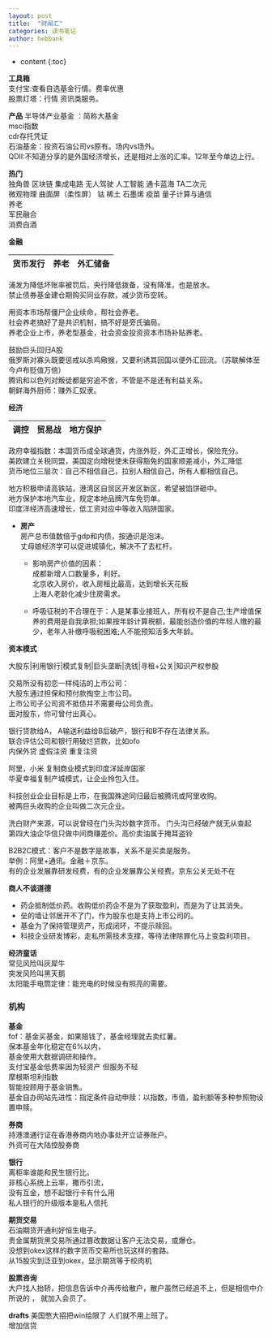 ```yaml
---
layout: post
title:  "财闻汇"
categories: 读书笔记
author: hebbank
---
```


* content
{:toc}

**工具箱**  
支付宝:查看自选基金行情。费率优惠    
股票灯塔：行情 资讯类服务。  

**产品**
半导体产业基金 ：简称大基金  
msci指数  
cdr存托凭证  
石油基金：投资石油公司vs原有。场内vs场外。  
QDII:不知道分享的是外国经济增长，还是相对上涨的汇率。12年至今单边上行。  





**热门**   
独角兽 区块链 集成电路 无人驾驶 人工智能 通卡蓝海 TA二次元  
微观物理  曲面屏（柔性屏） 钴 稀土 石墨烯   疫苗 量子计算与通信  
养老    
军民融合      
消费白酒  

**金融**

货币发行|养老|外汇储备
---|---|---  
浦发为降低坏账率被罚后，央行降低拨备，没有降准，也是放水。  
禁止债券基金建仓期购买同业存款，减少货币空转。  

用资本市场帮僵尸企业续命，帮社会养老。  
社会养老搞好了是共识机制，搞不好是旁氏骗局。  
养老企业上市，养老型基金，社会资金投资资本市场补贴养老。  

鼓励巨头回归A股  
俄罗斯对寡头既要惩戒以杀鸡儆猴，又要利诱其回国以便外汇回流。（苏联解体至今卢布贬值万倍）   
腾讯和以色列对叛徒都是穷追不舍，不管是不是还有利益关系。   
朝鲜海外厨师：赚外汇奴隶。  

**经济**    

调控|贸易战|地方保护
---|---|---
政府幸福指数：本国货币成全球通货，内涨外贬，外汇正增长，保险充分。  
美欧建立关税同盟，美国定向增税使未获得豁免的国家顺差减小，外汇降低   
货币地位三层次：自己不相信自己，拉别人相信自己，所有人都相信自己。  

地方积极申请高铁站，港湾区自贸区开发区新区，希望被馅饼砸中。  
地方保护本地汽车业，规定本地品牌汽车免罚单。   
印度洋经济高速增长，低工资对应中等收入陷阱国家。  

- **房产**  
房产总市值数倍于gdp和内债，按通识是泡沫。    
丈母娘经济学可以促进城镇化，解决不了去杠杆。  

  - 影响房产价值的因素：  
成都新增人口数量多，利好。  
北京收入房价，收入房租比最高，达到增长天花板  
上海人老龄化减少住房需求。    

  - 呼吸征税的不合理在于：人是某事业接班人，所有权不是自己;生产增值保养的费用是自我承担;如果按年龄计算税额，最能创造价值的年轻人缴的最少，老年人补缴呼吸税困难;人不能预知活多大年龄。   

**资本模式**  

大股东|利用银行|模式复制|巨头垄断|洗钱|寻租+公关|知识产权参股  

交易所没有初恋一样纯洁的上市公司：  
大股东通过担保和预付款掏空上市公司。   
上市公司子公司资不抵债并不需要母公司负责。  
面对股东，你可曾付出真心。  

银行贷款给A， A输送利益给B后破产，银行和B不存在法律关系。  
联合评估公司和银行用破烂贷款，比如ofo   
内保外贷 虚假注资 重复注资   

阿里，小米 复制商业模式到印度洋延岸国家   
华夏幸福复制产城模式，让企业拎包入住。  

科技创业企业目标是上市，在我国殊途同归最后被腾讯或阿里收购。  
被两巨头收购的企业叫做二次元企业。  

洗白财产来源，可以说曾经在门头沟炒数字货币。 门头沟已经破产就无从查起   
第四大油企华信只做中间商赚差价。高价卖油属于掩耳盗铃  

B2B2C模式：客户不是数字是故事，关系不是买卖是服务。  
举例：阿里+通讯。金融＋京东。  
有的企业发展靠研发经费，有的企业发展靠公关经费。京东公关无处不在  

**商人不谈道德**  
- 药企抵制低价药。收购低价药企不是为了获取盈利，而是为了让其消失。  
- 垒的墙让邻居开不了门，作为股东也是支持上市公司的。  
- 基金为了保持管理资产，形成闭环，不提示赎回。  
- 科技企业研发博彩，走私所需技术支撑，等待法律除罪化马上变盈利项目。  

**经济童话**  
常见风险叫灰犀牛   
突发风险叫黑天鹅   
太阳能手电筒定律：能充电的时候没有照亮的需要。  

### 机构   

**基金**  
fof：基金买基金，如果赔钱了，基金经理就去卖红薯。  
保本基金年化稳定在6%以内，  
基金使用大数据调研和操作。  
支付宝基金低费率因为轻资产  但服务不轻  
摩根斯坦利指数  
智能投顾用于基金销售。  
基金自办网站先进性：指定条件自动申赎：以指数，市值，盈利额等多种参照物设置申赎。  

**券商**  
持港澳通行证在香港券商内地办事处开立证券账户。  
外资可在大陆控股券商   

**银行**  
离柜率谁能和民生银行比。  
非核心系统上云率，撒币引流，  
没有互金，想不起银行卡有什么用     
私人银行的升级版本是私人信托  

**期货交易**   
石油期货开通利好恒生电子。  
贵金属期货黑交易所通过篡改数据让客户无法交易，或爆仓。  
没想到okex这样的数字货币交易所也玩这样的套路。  
从15股灾到泛亚到okex，显示期货等于绞肉机   

**股票咨询**  
大户找人抬轿，把信息告诉中介再传给散户，散户虽然已经追不上，但是相信中介所说的 ，
就加入会员了。  

**drafts**
美国憋大招把win给限了 人们就不用上班了。  
增加信贷  
